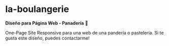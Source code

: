 # la-boulangerie
**Diseño para Página Web - Panadería** :bread:

One-Page Site Responsive para una web de una pandería o pastelería. Si te gusta este diseño, puedes contactarme!
